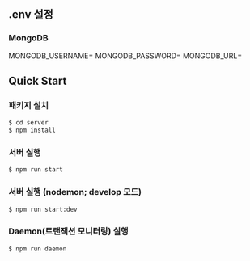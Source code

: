 ## .env 설정

### MongoDB

MONGODB_USERNAME=
MONGODB_PASSWORD=
MONGODB_URL=

## Quick Start

### 패키지 설치

```bash
$ cd server
$ npm install
```

### 서버 실행

```bash
$ npm run start
```

### 서버 실행 (nodemon; develop 모드)

```bash
$ npm run start:dev
```

### Daemon(트랜잭션 모니터링) 실행

```bash
$ npm run daemon
```
